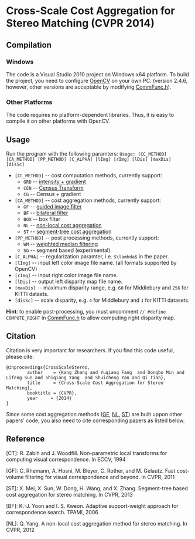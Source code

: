 Cross-Scale Cost Aggregation for Stereo Matching (CVPR 2014)
================

## Compilation
### Windows
The code is a Visual Studio 2010 project on Windows x64 platform. To build the project, you need to configure [OpenCV](http://opencv.org/) on your own PC. (version 2.4.6, however, other versions are acceptable by modifying [CommFunc.h](/SSCA/CommFunc.h)).
### Other Platforms
The code requires no platform-dependent libraries. Thus, it is easy to compile it on other platforms with OpenCV.

## Usage
Run the program with the following paramters:
`Usage: [CC_METHOD] [CA_METHOD] [PP_METHOD] [C_ALPHA] [lImg] [rImg] [lDis] [maxDis] [disSc]`
- `[CC_METHOD]` -- cost computation methods, currently support:
  -  `GRD` -- [intensity + gradient](#GF)
  -  `CEN` -- [Census Transform](#CT)
  -  `CG`  -- Census + gradient
- `[CA_METHOD]` -- cost aggregation methods, currently support:
  - `GF` -- [guided image filter](#GF)
  - `BF` -- [bilateral filter](#BF)
  - `BOX` -- box filter
  - `NL` -- [non-local cost aggregation](#NL)
  - `ST` -- [segment-tree cost aggregation](#ST)
- `[PP_METHOD]` -- post processing methods, currently support:
  - `WM` -- [weighted median filtering](#GF)
  - `SG` -- segment based (experimental)
- `[C_ALPHA]` -- regularization paramter, i.e. `$\lambda$` in the paper.
- `[lImg]` -- input left color image file name. (all formats supported by OpenCV)
- `[rImg]` -- input right color image file name.
- `[lDis]` -- output left disparity map file name.
- `[maxDis]` -- maximum disparity range, e.g. `60` for Middlebury and `256` for KITTI dataets.
- `[disSc]` -- scale disparity, e.g. `4` for Middlebury and `1` for KITTI datasets.

**Hint**: to enable post-processing, you must uncomment `// #define COMPUTE_RIGHT` in [CommFunc.h](/SSCA/CommFunc.h) to allow computing right disparity map.

## Citation
Citation is very important for researchers. If you find this code useful, please cite:
```
@inproceedings{CrossScaleStereo,
        author    = {Kang Zhang and Yuqiang Fang  and Dongbo Min and Lifeng Sun and Shiqiang Yang  and Shuicheng Yan and Qi Tian},
        title     = {Cross-Scale Cost Aggregation for Stereo Matching},
        booktitle = {CVPR},
        year     = {2014}
}
```
Since some cost aggregation methods ([GF](#GF), [NL](#NL), [ST](#ST)) are built uppon other papers' code, you also need to cite corresponding papers as listed below.

## Reference
<a name="CT">[CT]</a>: R. Zabih and J. Woodfill. Non-parametric local transforms for computing visual correspondence. In ECCV, 1994

<a name="GF">[GF]</a>: C. Rhemann, A. Hosni, M. Bleyer, C. Rother, and M. Gelautz. Fast cost-volume filtering for visual correspondence and beyond. In CVPR, 2011

<a name="ST">[ST]</a>: X. Mei, X. Sun, W. Dong, H. Wang, and X. Zhang. Segment-tree based cost aggregation for stereo matching. In CVPR, 2013

<a name="BF">[BF]</a>: K.-J. Yoon and I. S. Kweon. Adaptive support-weight approach for correspondence search. TPAMI, 2006

<a name="NL">[NL]</a>: Q. Yang. A non-local cost aggregation method for stereo matching. In CVPR, 2012
